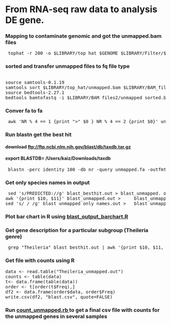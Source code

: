 # From RNA-seq raw data to analysis DE gene.

### Mapping to contaminate genomic and got the unmapped.bam files

<pre> tophat -r 200 -o $LIBRARY/top_hat $GENOME $LIBRARY/Filter/$LIBRARY\_trim_R1.fastq $LIBRARY/Filter/$LIBRARY\_trim_R2.fastq </pre>


### sorted and transfer unmapped files to fq file type
<pre> 
source samtools-0.1.19
samtools sort $LIBRARY/top_hat/unmapped.bam $LIBRARY/BAM_files/unmapped_sorted.bam
source bedtools-2.27.1
bedtools bamtofastq -i $LIBRARY/BAM_files2/unmapped_sorted.bam -fq $LIBRARY/$LIBRARY\_unmmap.fq </pre>

### Conver fa to fa
<pre> awk 'NR % 4 == 1 {print ">" $0 } NR % 4 == 2 {print $0}' unmapped.fq > unmapped.fa </pre>

### Run blastn get the best hit
 #### download ftp://ftp.ncbi.nlm.nih.gov/blast/db/taxdb.tar.gz
 #### export BLASTDB= /Users/kaiz/Downloads/taxdb
<pre> blastn -perc_identity 100 -db nr -query unmapped.fa -outfmt '6 qseqid sseqid evalue bitscore sgi sacc staxids sscinames scomnames stitle' -remote -out blast_besthit.	out -max_target_seqs 1 </pre>

### Get only species names in output

<pre> sed 's/PREDICTED://g' blast_besthit.out > blast_unmapped.	out
awk '{print $10, $11}' blast_unmapped.out > 	blast_unmapped_only_names.out
sed 's/ /_/g' blast_unmapped_only_names.out > 	blast_unmapped_only_names_.txt </pre>

### Plot bar chart in R using <a href=https://github.com/kaizohio/RNA-seq/blob/master/blast_output_barchart.R > blast_output_barchart.R <a/>

### Get gene description for a particular subgroup (Theileria genre)

<pre> grep "Theileria" blast_besthit.out | awk '{print $10, $11, $12, $13, $14, $15, $16}' - > Theileria_unmapped.out </pre>

### Get file with counts using R

<pre>data <- read.table("Theileria_unmapped.out")
counts <- table(data)
t<- data.frame(table(data))
order <- t[order(t$Freq),] 
df2 <- data.frame(order$data, order$Freq)
write.csv(df2, "blast.csv", quote=FALSE)</pre>

### Run  <a href=https://github.com/kaizohio/RNA-seq/blob/master/count_unmapped.rb > count_unmapped.rb <a/>to get a final csv file with counts for the unmapped genes in several samples
